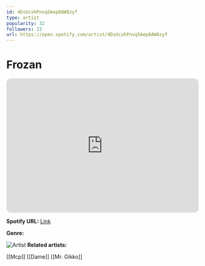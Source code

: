 ```yaml
---
id: 4DsUcxhPnvq5Aep8AW8zyf
type: artist
popularity: 32
followers: 22
url: https://open.spotify.com/artist/4DsUcxhPnvq5Aep8AW8zyf
---
```

# Frozan

<iframe style="border-radius:12px" src="https://open.spotify.com/embed/artist/4DsUcxhPnvq5Aep8AW8zyf" width="100%" height="352" frameBorder="0" allowfullscreen="" allow="autoplay; clipboard-write; encrypted-media; fullscreen; picture-in-picture" loading="lazy"></iframe>

**Spotify URL:** [Link](https://open.spotify.com/artist/4DsUcxhPnvq5Aep8AW8zyf)

**Genre:** 

![Artist]()
**Related artists:**

[[Mcp]]
[[Dame]]
[[Mr. Gikko]]
